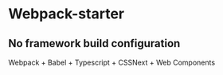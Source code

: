 # Webpack-starter
## No framework build configuration

Webpack + Babel + Typescript + CSSNext + Web Components
